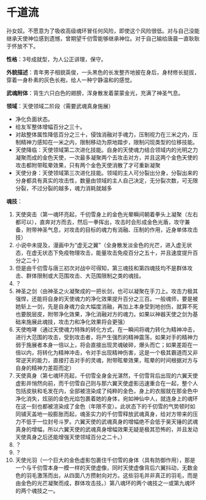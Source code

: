 # 千道流

孙女奴。不愿意为了吸收高级魂环冒任何风险，即使这个风险很低。对与自己没能继承天使神位感到遗憾，曾期望千仞雪能够继承神位。对于自己输给唐晨一直耿耿于怀放不下。

**性格**：3号成就型，为人公正讲理，保守。

**外貌描述**：青年男子相貌英俊，一头黑色的长发整齐地披在身后，身材修长挺拔，穿着一身朴素的灰色长袍，给人一种宁静温和的感觉。

**武魂附体**：背生六只白色的翅膀，浑身散发着蒙蒙金光，充满了神圣气息。

**领域**：天使领域二阶段（需要武魂真身施展）
* 净化负面状态。
* 给友军整体增幅百分之三十。
* 对敌整体属性降低百分之三十，侵蚀消融对手魂力，压制视力在三米之内，压制精神力感知在一米之内，限制移动为原地踏步，限制闪现类型的位移技能。
* 天使降临：天使领域第二次进化技能。自身的天使魂力结合领域内的光明之力凝聚而成的金色天使，一次最多凝聚两个去攻击对方，并且这两个金色天使的攻击都附带眩晕效果，只有两个金色天使消散了才可重新凝聚
* 天使分身：天使领域第三次进化技能。领域的主人可分裂出分身，分裂出来的分身都具有真实的攻击性，数量由领域的主人自己决定，无分裂次数，可无限分裂，不过分裂的越多，魂力消耗就越多

**魂技**：
1. 天使突击（第一魂环亮起，千仞雪身上的金色光晕瞬间朝着拳头上凝聚（左右都可以），直奔对方而去，然后一拳挥出，攻击时会形成金色光盾，攻守兼备，附带神圣气息，对攻击的目标的魂力有消融、压制的作用，近身单体攻击技）
2. 小说中未提及，漫画中为“虚无之翼”（全身散发淡金色的光芒，进入虚无状态，在虚无状态下免疫物理攻击，能量攻击免疫百分之五十，并且速度提升百分之二十）
3. 但是由千仞雪与唐三初次对战中可得知，第三魂技和第四魂技均不是群体攻击、群体限制或大范围攻击、大范围限制之类的魂技。
4. ？
5. 神圣之剑（由神圣之火凝聚成的一把长剑，也可以凝聚在手刀上。攻击力极其强悍，还能将自身的天使魂力的净化效果提升百分之三百。一般魂师，要是被她斩上一剑，先是自身魂力会大幅度消融，再加上本身受到地创伤，就算不死也要脱层皮，附带净化效果，净化消融对方的魂力。如果以神器天使之剑为基础来施展此魂技，攻击力和净化效果将会更强）
6. 天使咆哮（通过天使魂力特殊的转化方式，在一瞬间将魂力转化为精神冲击，进行大范围的攻击，受到攻击者，将产生强烈的精神震荡，如果对手的精神力弱于施展者本身一倍以上，将会直接出现灵魂破碎，爆头而亡；如果差距在一倍以内，将转化为精神冲击，令对手出现精神伤害，这是一个极其霸道而又非常逆天的能力，直接打击对手的灵魂，附带眩晕效果，眩晕的时间根据对方与自身的精神力差距而定）
7. 天使真身（第七魂环亮起，千仞雪全身金光湛然，千仞雪背后出现的六翼天使虚影并悄然向前，而千仞雪自己则与那六翼天使虚影迅速重合在一起，整个人包括皮肤和毛发在内，全部被渲染成了纯粹的金色，身上的衣服就在那金色中净化消失，炫丽的金色光焰包裹着她的身体，宛如神仙中人，就连身上的魂环在这一刻也都被渲染成了金色（年限不变）。此状态下的千仞雪的气势顿时如同铺天盖地一般膨胀而起，魂圣实力的千仞雪释放武魂真身，给对方带来的压力不低于一位封号斗罗。六翼天使的武魂真身的增幅绝不会低于昊天锤的武魂真身的增幅，所以六翼天使的武魂真身增幅效果无疑是极其恐怖的，并且发动天使真身之后还能增强天使领域百分之二十。）
8. ？
9. ？
10. 天使光羽（一个巨大的金色虚影包裹住千仞雪的身体（具有防御作用），那是一个与千仞雪本身一模一样的天使虚像，同时天使虚像背后六翼抖动，无数金色的羽毛激荡而出，从四面八方攒射向对方。这些羽毛并非真正的羽毛，而是由金色的光芒凝聚而成，群体攻击技。）第八魂环的两个魂技之一或第九魂环的两个魂技之一。